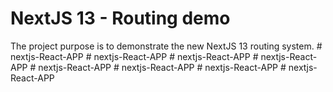 # NextJS 13 - Routing demo

The project purpose is to demonstrate the new NextJS 13 routing system.
#   n e x t j s - R e a c t - A P P  
 #   n e x t j s - R e a c t - A P P  
 #   n e x t j s - R e a c t - A P P  
 #   n e x t j s - R e a c t - A P P  
 #   n e x t j s - R e a c t - A P P  
 #   n e x t j s - R e a c t - A P P  
 #   n e x t j s - R e a c t - A P P  
 #   n e x t j s - R e a c t - A P P  
 